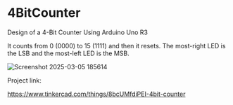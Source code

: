# 4BitCounter
Design of a 4-Bit Counter Using Arduino Uno R3

It counts from 0 (0000) to 15 (1111) and then it resets. The most-right LED is the LSB and the most-left LED is the MSB.

![Screenshot 2025-03-05 185614](https://github.com/user-attachments/assets/1ebed7e9-d6a6-43d3-8a87-bbcee6b4e3ff)

Project link:

https://www.tinkercad.com/things/8bcUMfdiPEI-4bit-counter
